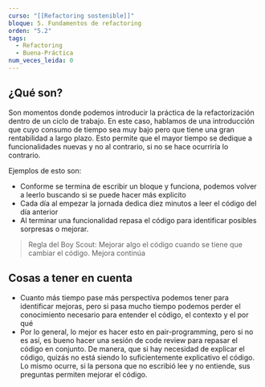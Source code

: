 ```yaml
---
curso: "[[Refactoring sostenible]]"
bloque: 5. Fundamentos de refactoring
orden: "5.2"
tags:
  - Refactoring
  - Buena-Práctica
num_veces_leida: 0
---
```

## ¿Qué son?

Son momentos donde podemos introducir la práctica de la refactorización dentro de un ciclo de trabajo. En este caso, hablamos de una introducción que cuyo consumo de tiempo sea muy bajo pero que tiene una gran rentabilidad a largo plazo. Esto permite que el mayor tiempo se dedique a funcionalidades nuevas  y no al contrario, si no se hace ocurriría lo contrario.

Ejemplos de esto son:
* Conforme se termina de escribir un bloque y funciona, podemos volver a leerlo buscando si se puede hacer más explicito
* Cada día al empezar la jornada dedica diez minutos a leer el código del día anterior
* Al terminar una funcionalidad repasa el código para identificar posibles sorpresas o mejorar.

> Regla del Boy Scout: Mejorar algo el código cuando se tiene que cambiar el código. Mejora continúa
## Cosas a tener en cuenta

* Cuanto más tiempo pase más perspectiva podemos tener para identificar mejoras, pero si pasa mucho tiempo podemos perder el conocimiento necesario para entender el código, el contexto y el por qué
* Por lo general, lo mejor es hacer esto en pair-programming, pero si no es así, es bueno hacer una sesión de code review para repasar el código en conjunto. De manera, que si hay necesidad de explicar el código, quizás no está siendo lo suficientemente explicativo el código. Lo mismo ocurre, si la persona que no escribió lee y no entiende, sus preguntas permiten mejorar el código.


